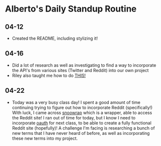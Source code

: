 # Alberto's Daily Standup Routine

## 04-12

 -  Created the README, including stylizing it!
 
## 04-16

 -  Did a lot of research as well as investigating to find a way to incorporate the API's from various sites (Twitter and Reddit) into our own project 
 - Riley also taught me how to do [THIS!](https://google.com)


## 04-22

 - Today was a very busy class day! I spent a good amount of time  continuing trying to figure out how to incorporate Reddit (specifically!) With luck, I came across [snoowrap](https://github.com/not-an-aardvark/snoowrap) which is a wrapper, able to access the Reddit site! I ran out of time for today, but I know I need to incorporate [oauth](https://github.com/not-an-aardvark/reddit-oauth-helper) for next class, to be able to create a fully functional Reddit site (hopefully)! A challenge I'm facing is researching a bunch of new terms that I have never heard of before, as well as incorporating these new terms into my project.
